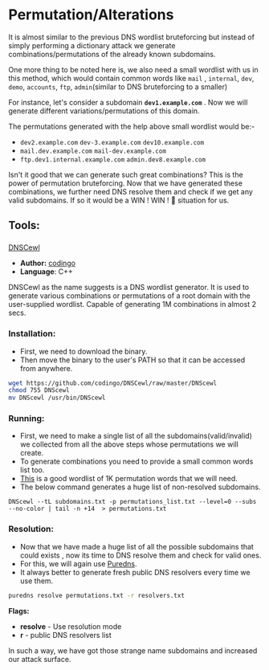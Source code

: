 # Permutation/Alterations

It is almost similar to the previous DNS wordlist bruteforcing but instead of simply performing a dictionary attack we generate combinations/permutations of the already known subdomains.

One more thing to be noted here is, we also need a small wordlist with us in this method, which would contain common words like `mail` , `internal`, `dev`, `demo`, `accounts`, `ftp`, `admin`\(similar to DNS bruteforcing to a smaller\)  
  
For instance, let's consider a subdomain **`dev1.example.com`** . Now we will generate different variations/permutations of this domain.  
  
The permutations generated with the help above small wordlist would be:-

* `dev2.example.com`      `dev-3.example.com`        `dev10.example.com`
* `mail.dev.example.com`         `mail-dev.example.com`
* `ftp.dev1.internal.example.com`     `admin.dev8.example.com`

Isn't it good that we can generate such great combinations? This is the power of permutation bruteforcing. Now that we have generated these combinations, we further need DNS resolve them and check if we get any valid subdomains. If so it would be a WIN ! WIN ! 🏁 situation for us. 

## Tools:

### [DNSCewl](https://github.com/codingo/DNSCewl)

* **Author:** [codingo](https://github.com/codingo)
* **Language**: C++

DNSCewl as the name suggests is a DNS wordlist generator. It is used to generate various combinations or permutations of a root domain with the user-supplied wordlist. Capable of generating 1M combinations in almost 2 secs.

### Installation:

* First, we need to download the binary.
* Then move the binary to the user's PATH so that it can be accessed from anywhere.

```bash
wget https://github.com/codingo/DNSCewl/raw/master/DNScewl
chmod 755 DNScewl
mv DNScewl /usr/bin/DNScewl
```

### Running:

* First, we need to make a single list of all the subdomains\(valid/invalid\) we collected from all the above steps whose permutations we will create.
* To generate combinations you need to provide a small common words list too.
* [This](https://gist.githubusercontent.com/six2dez/ffc2b14d283e8f8eff6ac83e20a3c4b4/raw) is a good wordlist of 1K permutation words that we will need.
* The below command generates a huge list of non-resolved subdomains.

```text
DNScewl --tL subdomains.txt -p permutations_list.txt --level=0 --subs --no-color | tail -n +14  > permutations.txt
```

### Resolution:

* Now that we have made a huge list of all the possible subdomains that could exists , now its time to DNS resolve them and check for valid ones.
* For this, we will again use [Puredns](https://github.com/d3mondev/puredns).
* It always better to generate fresh public DNS resolvers every time we use them.

```bash
puredns resolve permutations.txt -r resolvers.txt
```

**Flags:**

* **resolve** - Use resolution mode
* **r** - public DNS resolvers list

In such a way, we have got those strange name subdomains and increased our attack surface.

### 



  
 

